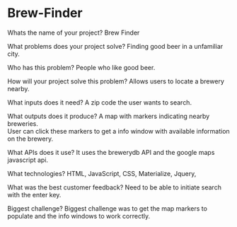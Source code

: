 # Brew-Finder



Whats the name of your project?
	Brew Finder

What problems does your project solve?
	Finding good beer in a unfamiliar city.

Who has this problem?
	People who like good beer.

How will your project solve this problem?
	Allows users to locate a brewery nearby.

What inputs does it need?
	A zip code the user wants to search.

What outputs does it produce?
	A map with markers indicating nearby breweries.  
	User can click these markers to get a info window with available information on the brewery.

What APIs does it use?
	It uses the brewerydb API and the google maps javascript api.

What technologies?
	HTML, JavaScript, CSS, Materialize, Jquery,

What was the best customer feedback?
	Need to be able to initiate search with the enter key.  

Biggest challenge?
	Biggest challenge was to get the map markers to populate and the info windows to work correctly.
